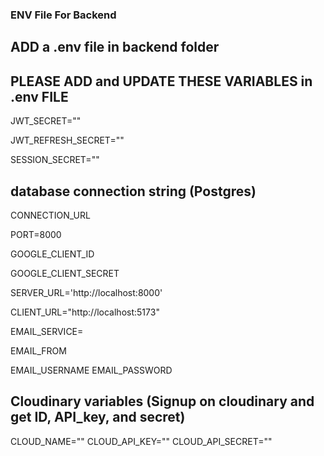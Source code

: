 ### ENV File For Backend 

## ADD a .env file in backend folder


## PLEASE ADD and UPDATE THESE VARIABLES in .env FILE

JWT_SECRET=""


JWT_REFRESH_SECRET=""


SESSION_SECRET=""

## database connection string (Postgres)
CONNECTION_URL

PORT=8000


GOOGLE_CLIENT_ID

GOOGLE_CLIENT_SECRET


SERVER_URL='http://localhost:8000'

CLIENT_URL="http://localhost:5173"

EMAIL_SERVICE=

EMAIL_FROM

EMAIL_USERNAME
EMAIL_PASSWORD


## Cloudinary variables (Signup on cloudinary and get ID, API_key, and secret)


CLOUD_NAME=""
CLOUD_API_KEY=""
CLOUD_API_SECRET=""



